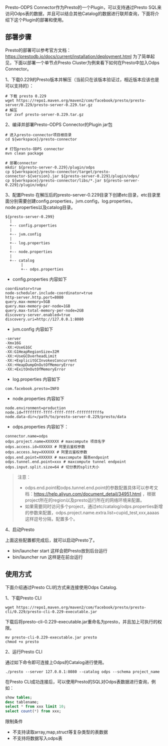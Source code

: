 
Presto-ODPS Connector作为Presto的一个Plugin，可以支持通过Presto SQL来访问Odps表的数据，并且可以结合其他Catalog的数据进行联邦查询，下面将介绍下这个Plugin的部署和使用。

## 部署步骤
Presto的部署可以参考官方文档：https://prestodb.io/docs/current/installation/deployment.html
为了简单起见，下面以部署一个单节点Presto Cluster为例来看下如何在Presto中加入Odps Connector。

1、下载0.229的Presto版本并解压（当前只在该版本验证过，相近版本应该也是可以支持的）：

```shell
# 下载 presto 0.229
wget https://repo1.maven.org/maven2/com/facebook/presto/presto-server/0.229/presto-server-0.229.tar.gz
# 解压
tar zxvf presto-server-0.229.tar.gz
```

2、编译并部署Presto-ODPS Connector的Plugin jar包

```shell
# 进入presto-connector项目根目录
cd ${workspace}/presto-connector

# 打包presto-ODPS connector
mvn clean package

# 部署connector
mkdir ${presto-server-0.229}/plugin/odps
cp ${workspace}/presto-connector/target/presto-connector-${version}.jar ${presto-server-0.229}/plugin/odps/
cp ${workspace}/presto-connector/libs/*.jar ${presto-server-0.229}/plugin/odps/
``` 

3、配置Presto
在解压后的presto-server-0.229目录下创建etc目录，etc目录里面分别需要创建config.properties，jvm.config，log.properties，node.properties以及catalog目录。
```text
${presto-server-0.299}
  |
  +-- config.properties
  |
  +-- jvm.config
  |
  +-- log.properties
  |
  +-- node.properties
  |
  +-- catalog
       |
       +-- odps.properties

```

- config.properties 内容如下
```text
coordinator=true
node-scheduler.include-coordinator=true
http-server.http.port=8080
query.max-memory=5GB
query.max-memory-per-node=1GB
query.max-total-memory-per-node=2GB
discovery-server.enabled=true
discovery.uri=http://127.0.0.1:8080
```

- jvm.config 内容如下

```text
-server
-Xmx16G
-XX:+UseG1GC
-XX:G1HeapRegionSize=32M
-XX:+UseGCOverheadLimit
-XX:+ExplicitGCInvokesConcurrent
-XX:+HeapDumpOnOutOfMemoryError
-XX:+ExitOnOutOfMemoryError
```

- log.properties 内容如下
```text
com.facebook.presto=INFO
```

- node.properties 内容如下

```text
node.environment=production
node.id=ffffffff-ffff-ffff-ffff-fffffffffffe
node.data-dir=/path/to/presto-server-0.229/presto/data
```

- odps.properties 内容如下：
```text
connector.name=odps 
odps.project.name=XXXXXX # maxcompute 项目名字
odps.access.id=XXXXXX # 阿里云鉴权参数
odps.access.key=XXXXXX # 阿里云鉴权参数
odps.end.point=XXXXXX # maxcompute 服务endpoint
odps.tunnel.end.point=xxx # maxcompute tunnel endpoint
odps.input.split.size=64 # 切分表的split大小

```

> 注意：
> - odps.end.point和odps.tunnel.end.point的参数配置具体可以参考文档：https://help.aliyun.com/document_detail/34951.html ，根据project所在的region以及presto运行所在的网络环境来配置。
> - 如果需要同时访问多个project，通过etc/catalog/odps.properties新增的参数来配置，odps.project.name.extra.list=cupid_test,xxx,aaaas  这样逗号分隔，配置多个。

4、启动Presto

上面这些配置都完成后，就可以启动Presto了。
- bin/launcher start 这样会把Presto放到后台运行
- bin/launcher run 这样是在前台运行

## 使用方式
下面介绍通过Presto CLI的方式来连接使用Odps Catalog.

1、下载Presto CLI
```shell
wget https://repo1.maven.org/maven2/com/facebook/presto/presto-cli/0.229/presto-cli-0.229-executable.jar
```

下载后将presto-cli-0.229-executable.jar重命名为presto，并且加上可执行的权限。
```shell
mv presto-cli-0.229-executable.jar presto
chmod +x presto
```

2、运行Presto CLI

通过如下命令即可连接上Odps的Catalog进行使用。
```shell
./presto --server 127.0.0.1:8080 --catalog odps --schema project_name
```
在Presto CLI成功连接后，可以使用Presto的SQL对Odps表数据进行查询，例如：

```sql
show tables;
desc tablename;
select * from xxx limit 10;
select count(*) from xxx;
```

限制条件
- 不支持读取array,map,struct等复杂类型的表数据
- 不支持将数据写入odps表